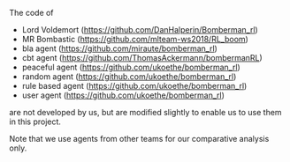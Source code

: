 The code of
* Lord Voldemort (https://github.com/DanHalperin/Bomberman_rl)
* MR Bombastic (https://github.com/mlteam-ws2018/RL_boom)
* bla agent (https://github.com/miraute/bomberman_rl)
* cbt agent (https://github.com/ThomasAckermann/bombermanRL)
* peaceful agent (https://github.com/ukoethe/bomberman_rl)
* random agent (https://github.com/ukoethe/bomberman_rl)
* rule based agent (https://github.com/ukoethe/bomberman_rl)
* user agent (https://github.com/ukoethe/bomberman_rl)

are not developed by us, but are modified slightly to enable us to use them in
this project.

Note that we use agents from other teams for our comparative analysis only.
